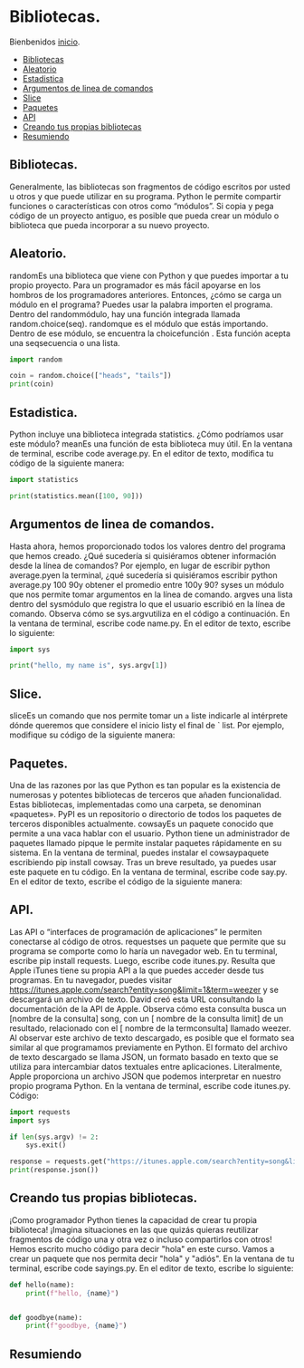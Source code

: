 # Bibliotecas.
Bienbenidos [inicio](/README.md).

- [Bibliotecas](#bibliotecas)
- [Aleatorio](#aleatorio)
- [Estadistica](#estadistica)
- [Argumentos de linea de comandos](#argumentos-de-linea-de-comandos)
- [Slice](#slice)
- [Paquetes](#paquetes)
- [API](#api)
- [Creando tus propias bibliotecas](#creando-tus-propias-bibliotecas)
- [Resumiendo](#resumiendo)

## Bibliotecas.
Generalmente, las bibliotecas son fragmentos de código escritos por usted u otros y que puede utilizar en su programa.
Python le permite compartir funciones o características con otros como “módulos”.
Si copia y pega código de un proyecto antiguo, es posible que pueda crear un módulo o biblioteca que pueda incorporar a su nuevo proyecto.

## Aleatorio.
randomEs una biblioteca que viene con Python y que puedes importar a tu propio proyecto.
Para un programador es más fácil apoyarse en los hombros de los programadores anteriores.
Entonces, ¿cómo se carga un módulo en el programa? Puedes usar la palabra importen el programa.
Dentro del randommódulo, hay una función integrada llamada random.choice(seq). randomque es el módulo que estás importando. Dentro de ese módulo, se encuentra la choicefunción . Esta función acepta una seqsecuencia o una lista.

```Python
import random

coin = random.choice(["heads", "tails"])
print(coin)
```
## Estadistica.
Python incluye una biblioteca integrada statistics. ¿Cómo podríamos usar este módulo?
meanEs una función de esta biblioteca muy útil. En la ventana de terminal, escribe code average.py. En el editor de texto, modifica tu código de la siguiente manera:
```Python
import statistics

print(statistics.mean([100, 90]))
```

## Argumentos de linea de comandos.
Hasta ahora, hemos proporcionado todos los valores dentro del programa que hemos creado. ¿Qué sucedería si quisiéramos obtener información desde la línea de comandos? Por ejemplo, en lugar de escribir python average.pyen la terminal, ¿qué sucedería si quisiéramos escribir python average.py 100 90y obtener el promedio entre 100y 90?
syses un módulo que nos permite tomar argumentos en la línea de comando.
argves una lista dentro del sysmódulo que registra lo que el usuario escribió en la línea de comando.
Observa cómo se sys.argvutiliza en el código a continuación. En la ventana de terminal, escribe code name.py. En el editor de texto, escribe lo siguiente:
```Python
import sys

print("hello, my name is", sys.argv[1])
```
## Slice.
sliceEs un comando que nos permite tomar un `a` liste indicarle al intérprete dónde queremos que considere el inicio listy el final de ` list. Por ejemplo, modifique su código de la siguiente manera:

## Paquetes.
Una de las razones por las que Python es tan popular es la existencia de numerosas y potentes bibliotecas de terceros que añaden funcionalidad. Estas bibliotecas, implementadas como una carpeta, se denominan «paquetes».
PyPI es un repositorio o directorio de todos los paquetes de terceros disponibles actualmente.
cowsayEs un paquete conocido que permite a una vaca hablar con el usuario.
Python tiene un administrador de paquetes llamado pipque le permite instalar paquetes rápidamente en su sistema.
En la ventana de terminal, puedes instalar el cowsaypaquete escribiendo pip install cowsay. Tras un breve resultado, ya puedes usar este paquete en tu código.
En la ventana de terminal, escribe code say.py. En el editor de texto, escribe el código de la siguiente manera:

## API.
Las API o “interfaces de programación de aplicaciones” le permiten conectarse al código de otros.
requestses un paquete que permite que su programa se comporte como lo haría un navegador web.
En tu terminal, escribe pip install requests. Luego, escribe code itunes.py.
Resulta que Apple iTunes tiene su propia API a la que puedes acceder desde tus programas. En tu navegador, puedes visitar https://itunes.apple.com/search?entity=song&limit=1&term=weezer y se descargará un archivo de texto. David creó esta URL consultando la documentación de la API de Apple. Observa cómo esta consulta busca un [nombre de la consulta] song, con un [ nombre de la consulta limit] de un resultado, relacionado con el [ nombre de la termconsulta] llamado weezer. Al observar este archivo de texto descargado, es posible que el formato sea similar al que programamos previamente en Python.
El formato del archivo de texto descargado se llama JSON, un formato basado en texto que se utiliza para intercambiar datos textuales entre aplicaciones. Literalmente, Apple proporciona un archivo JSON que podemos interpretar en nuestro propio programa Python.
En la ventana de terminal, escribe code itunes.py. Código:
```Python
import requests
import sys

if len(sys.argv) != 2:
    sys.exit()

response = requests.get("https://itunes.apple.com/search?entity=song&limit=1&term=" + sys.argv[1])
print(response.json())
```

## Creando tus propias bibliotecas.
¡Como programador Python tienes la capacidad de crear tu propia biblioteca!
¡Imagina situaciones en las que quizás quieras reutilizar fragmentos de código una y otra vez o incluso compartirlos con otros!
Hemos escrito mucho código para decir "hola" en este curso. Vamos a crear un paquete que nos permita decir "hola" y "adiós". En la ventana de tu terminal, escribe code sayings.py. En el editor de texto, escribe lo siguiente:
```Python
def hello(name):
    print(f"hello, {name}")


def goodbye(name):
    print(f"goodbye, {name}")
```

## Resumiendo

